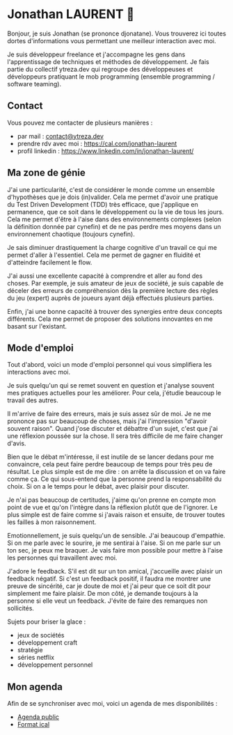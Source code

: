 # Jonathan LAURENT 👋

Bonjour, je suis Jonathan (se prononce djonatane). Vous trouverez ici toutes dortes d'informations vous permettant une meilleur interaction avec moi.

Je suis développeur freelance et j'accompagne les gens dans l'apprentissage de techniques et méthodes de développement.
Je fais partie du collectif ytreza.dev qui regroupe des développeuses et développeurs pratiquant le mob programming (ensemble programming / software teaming).

## Contact
Vous pouvez me contacter de plusieurs manières : 
- par mail : contact@ytreza.dev
- prendre rdv avec moi : https://cal.com/jonathan-laurent
- profil linkedin : https://www.linkedin.com/in/jonathan-laurent/

## Ma zone de génie

J'ai une particularité, c'est de considérer le monde comme un ensemble d'hypothèses que je dois (in)valider. Cela me permet d'avoir une pratique du Test Driven Development (TDD) très efficace, que j'applique en permanence, que ce soit dans le développement ou la vie de tous les jours. Cela me permet d'être à l'aise dans des environnements complexes (selon la définition donnée par cynefin) et de ne pas perdre mes moyens dans un environnement chaotique (toujours cynefin).

Je sais diminuer drastiquement la charge cognitive d'un travail ce qui me permet d'aller à l'essentiel. Cela me permet de gagner en fluidité et d'atteindre facilement le flow.

J'ai aussi une excellente capacité à comprendre et aller au fond des choses. Par exemple, je suis amateur de jeux de société, je suis capable de déceler des erreurs de compréhension dès la première lecture des règles du jeu (expert) auprès de joueurs ayant déjà effectués plusieurs parties. 

Enfin, j'ai une bonne capacité à trouver des synergies entre deux concepts différents. Cela me permet de proposer des solutions innovantes en me basant sur l'existant.

## Mode d'emploi

Tout d'abord, voici un mode d'emploi personnel qui vous simplifiera les interactions avec moi.

Je suis quelqu'un qui se remet souvent en question et j'analyse souvent mes pratiques actuelles pour les améliorer. Pour cela, j'étudie beaucoup le travail des autres.

Il m'arrive de faire des erreurs, mais je suis assez sûr de moi. Je ne me prononce pas sur beaucoup de choses, mais j'ai l'impression "d'avoir souvent raison". Quand j'ose discuter et débattre d'un sujet, c'est que j'ai une réflexion poussée sur la chose. Il sera très difficile de me faire changer d'avis.

Bien que le débat m'intéresse, il est inutile de se lancer dedans pour me convaincre, cela peut faire perdre beaucoup de temps pour très peu de résultat. Le plus simple est de me dire : on arrête la discussion et on va faire comme ça. Ce qui sous-entend que la personne prend la responsabilité du choix. Si on a le temps pour le débat, avec plaisir pour discuter.

Je n'ai pas beaucoup de certitudes, j'aime qu'on prenne en compte mon point de vue et qu'on l'intègre dans la réflexion plutôt que de l'ignorer. Le plus simple est de faire comme si j'avais raison et ensuite, de trouver toutes les failles à mon raisonnement.

Emotionnellement, je suis quelqu'un de sensible. J'ai beaucoup d'empathie. Si on me parle avec le sourire, je me sentirai à l'aise. Si on me parle sur un ton sec, je peux me braquer. Je vais faire mon possible pour mettre à l'aise les personnes qui travaillent avec moi.

J'adore le feedback. S'il est dit sur un ton amical, j'accueille avec plaisir un feedback négatif. Si c'est un feedback positif, il faudra me montrer une preuve de sincérité, car je doute de moi et j'ai peur que ce soit dit pour simplement me faire plaisir. 
De mon côté, je demande toujours à la personne si elle veut un feedback. J'évite de faire des remarques non sollicités.

Sujets pour briser la glace : 
- jeux de sociétés
- développement craft
- stratégie
- séries netflix
- développement personnel

## Mon agenda
Afin de se synchroniser avec moi, voici un agenda de mes disponibilités : 
- [Agenda public](https://calendar.google.com/calendar/embed?src=jonathan.laurent%40ytreza.dev&ctz=Europe%2FParis)
- [Format ical](https://calendar.google.com/calendar/ical/jonathan.laurent%40ytreza.dev/public/basic.ics)

<!--
**Johjo/Johjo** is a ✨ _special_ ✨ repository because its `README.md` (this file) appears on your GitHub profile.

Here are some ideas to get you started:

- 🔭 I’m currently working on ...
- 🌱 I’m currently learning ...
- 👯 I’m looking to collaborate on ...
- 🤔 I’m looking for help with ...
- 💬 Ask me about ...
- 📫 How to reach me: ...
- 😄 Pronouns: ...
- ⚡ Fun fact: ...
-->

